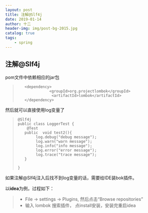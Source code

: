 ```yaml
---
layout: post
title: 注解@Slf4j
date: 2019-01-14
author: 十二
header-img: img/post-bg-2015.jpg
catalog: true
tags:
    - spring
---
```

## 注解@Slf4j

pom文件中依赖相应的jar包
>```
>    <dependency>
>               <groupId>org.projectlombok</groupId>
>                <artifactId>lombok</artifactId>
>    </dependency>
>```
然后就可以直接使用log变量了

>```
>@Slf4j
>public class LoggerTest {
>    @Test
>   public  void test2(){
>        log.debug("debug message");
>        log.warn("warn message");
>        log.info("info message");
>        log.error("error message");
>        log.trace("trace message");
>   }
>
>}
>```
如果注解@Slf4j注入后找不到log变量的话，需要给IDE装bok插件。

以**idea**为例，过程如下：
> * File  → settings →  Plugins,  然后点击“Browse repositories”
> * 输入 lombok 搜索插件， 点install安装，安装完重启idea
